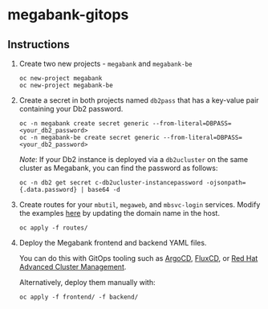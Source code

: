 # megabank-gitops
 
## Instructions

1. Create two new projects - `megabank` and `megabank-be`

    ```text
    oc new-project megabank
    oc new-project megabank-be
    ```

2. Create a secret in both projects named `db2pass` that has a key-value pair containing your Db2 password.

    ```text
    oc -n megabank create secret generic --from-literal=DBPASS=<your_db2_password>
    oc -n megabank-be create secret generic --from-literal=DBPASS=<your_db2_password>
    ```
    
    *Note*: If your Db2 instance is deployed via a `db2ucluster` on the same cluster as Megabank, you can find the password as follows: 

    ```text
    oc -n db2 get secret c-db2ucluster-instancepassword -ojsonpath={.data.password} | base64 -d
    ```

3. Create routes for your `mbutil`, `megaweb`, and `mbsvc-login` services. Modify the examples [here](/routes/) by updating the domain name in the host. 

    ```text
    oc apply -f routes/
    ```

4. Deploy the Megabank frontend and backend YAML files.

    You can do this with GitOps tooling such as [ArgoCD](https://argo-cd.readthedocs.io/en/stable/), [FluxCD](https://fluxcd.io/), or [Red Hat Advanced Cluster Management](https://www.redhat.com/en/technologies/management/advanced-cluster-management).

    Alternatively, deploy them manually with: 

    ```text
    oc apply -f frontend/ -f backend/
    ```